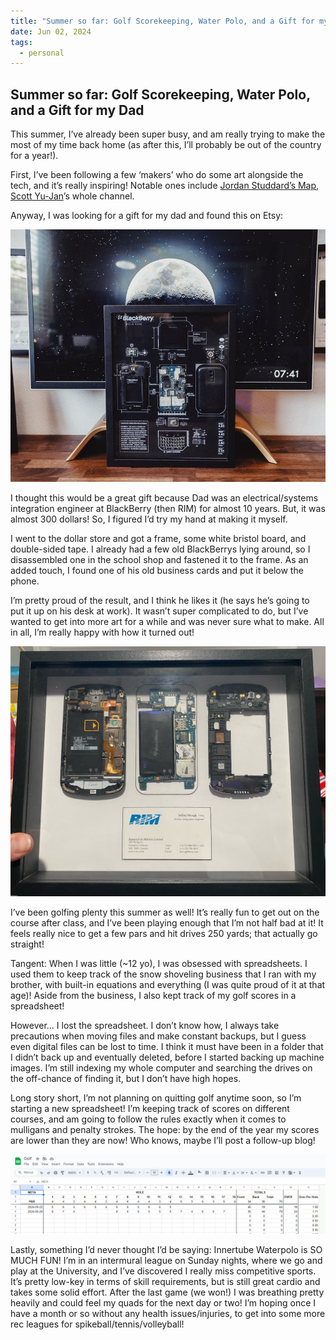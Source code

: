 ```yaml
---
title: "Summer so far: Golf Scorekeeping, Water Polo, and a Gift for my Dad"
date: Jun 02, 2024
tags:
  - personal
---
```


## Summer so far: Golf Scorekeeping, Water Polo, and a Gift for my Dad

This summer, I’ve already been super busy, and am really trying to make the most of my time back home (as after this, I’ll probably be out of the country for a year!).

First, I’ve been following a few ‘makers’ who do some art alongside the tech, and it’s really inspiring! Notable ones include [Jordan Studdard’s Map](https://www.youtube.com/watch?v=cKEkBgPU-1M), [Scott Yu-Jan](https://www.youtube.com/@ScottYuJan/videos)’s whole channel.

Anyway, I was looking for a gift for my dad and found this on Etsy:

![](../images/ebay_blackberry.jpg)

I thought this would be a great gift because Dad was an electrical/systems integration engineer at BlackBerry (then RIM) for almost 10 years. But, it was almost 300 dollars! So, I figured I’d try my hand at making it myself.

I went to the dollar store and got a frame, some white bristol board, and double-sided tape. I already had a few old BlackBerrys lying around, so I disassembled one in the school shop and fastened it to the frame. As an added touch, I found one of his old business cards and put it below the phone.

I’m pretty proud of the result, and I think he likes it (he says he’s going to put it up on his desk at work). It wasn’t super complicated to do, but I’ve wanted to get into more art for a while and was never sure what to make. All in all, I’m really happy with how it turned out!

![](../images/my_blackberry.png)

I’ve been golfing plenty this summer as well! It’s really fun to get out on the course after class, and I’ve been playing enough that I’m not half bad at it! It feels really nice to get a few pars and hit drives 250 yards; that actually go straight!

Tangent: When I was little (~12 yo), I was obsessed with spreadsheets. I used them to keep track of the snow shoveling business that I ran with my brother, with built-in equations and everything (I was quite proud of it at that age)! Aside from the business, I also kept track of my golf scores in a spreadsheet!

However… I lost the spreadsheet. I don’t know how, I always take precautions when moving files and make constant backups, but I guess even digital files can be lost to time. I think it must have been in a folder that I didn’t back up and eventually deleted, before I started backing up machine images. I’m still indexing my whole computer and searching the drives on the off-chance of finding it, but I don’t have high hopes.

Long story short, I’m not planning on quitting golf anytime soon, so I’m starting a new spreadsheet! I’m keeping track of scores on different courses, and am going to follow the rules exactly when it comes to mulligans and penalty strokes. The hope: by the end of the year my scores are lower than they are now! Who knows, maybe I’ll post a follow-up blog!

![](../images/golf_spreadsheet.png)

Lastly, something I’d never thought I’d be saying: Innertube Waterpolo is SO MUCH FUN! I’m in an intermural league on Sunday nights, where we go and play at the University, and I’ve discovered I really miss competitive sports. It’s pretty low-key in terms of skill requirements, but is still great cardio and takes some solid effort. After the last game (we won!) I was breathing pretty heavily and could feel my quads for the next day or two! I’m hoping once I have a month or so without any health issues/injuries, to get into some more rec leagues for spikeball/tennis/volleyball!
